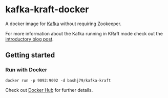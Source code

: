 # kafka-kraft-docker

A docker image for [Kafka](https://kafka.apache.org) without requiring Zookeeper.

For more information about the Kafka running in KRaft mode check out the [introductory blog post](https://www.confluent.io/blog/kafka-without-zookeeper-a-sneak-peek).


## Getting started

### Run with Docker

```
docker run -p 9092:9092 -d bashj79/kafka-kraft
```

Check out [Docker Hub](https://hub.docker.com/repository/docker/austinhellerrepo/kafka-kraft) for further details.
